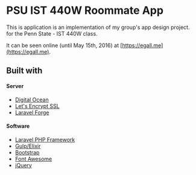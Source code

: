#  PSU IST 440W Roommate App

This is application is an implementation of my group's app design project. for the Penn State - IST 440W class.

It can be seen online (until May 15th, 2016) at [https://egall.me](https://egall.me).

## Built with

#### Server
- [Digital Ocean](https://digitalocean.com "Digital Ocean")
- [Let's Encrypt SSL](https://letsencrypt.org/ "Lets Encrypt")
- [Laravel Forge](https://forge.laravel.com "Laravel Forge")

#### Software
- [Laravel PHP Framework](https://laravel.com "LaraveL")
- [Gulp/Elixir](https://www.laravel.com/docs/5.2/elixir "Laravel Elixir")
- [Bootstrap](https://getbootstrap.com "Bootstrap") 
- [Font Awesome](https://fortawesome.github.io/Font-Awesome/ "Font Awesome Icons")
- [jQuery](https://jquery.com/ "jQuery")

